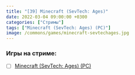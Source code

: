```yaml
---
title: "[39] Minecraft (SevTech: Ages)"
date: 2022-03-04 09:00:00 +0300
categories: ["Стримы"]
tags: ["Minecraft (SevTech: Ages) (PC)"]
image: /commons/games/minecraft-sevtechages.jpg
---
```


### Игры на стриме:
+ [ ] [Minecraft (SevTech: Ages) (PC)](/tags/minecraft-sevtech-ages-pc)
